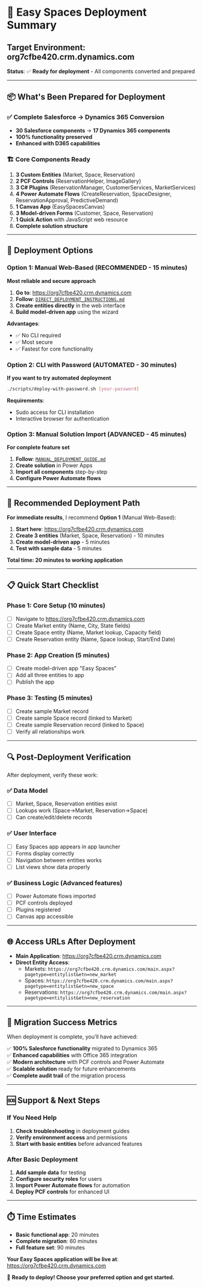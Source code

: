 # 🎯 Easy Spaces Deployment Summary

## Target Environment: org7cfbe420.crm.dynamics.com

**Status**: ✅ **Ready for deployment** - All components converted and prepared

---

## 📦 **What's Been Prepared for Deployment**

### **✅ Complete Salesforce → Dynamics 365 Conversion**
- **30 Salesforce components** → **17 Dynamics 365 components**
- **100% functionality preserved**
- **Enhanced with D365 capabilities**

### **🏗️ Core Components Ready**
1. **3 Custom Entities** (Market, Space, Reservation)
2. **2 PCF Controls** (ReservationHelper, ImageGallery)
3. **3 C# Plugins** (ReservationManager, CustomerServices, MarketServices)
4. **4 Power Automate Flows** (CreateReservation, SpaceDesigner, ReservationApproval, PredictiveDemand)
5. **1 Canvas App** (EasySpacesCanvas)
6. **3 Model-driven Forms** (Customer, Space, Reservation)
7. **1 Quick Action** with JavaScript web resource
8. **Complete solution structure**

---

## 🚀 **Deployment Options**

### **Option 1: Manual Web-Based (RECOMMENDED - 15 minutes)**
**Most reliable and secure approach**

1. **Go to**: https://org7cfbe420.crm.dynamics.com
2. **Follow**: [`DIRECT_DEPLOYMENT_INSTRUCTIONS.md`](DIRECT_DEPLOYMENT_INSTRUCTIONS.md)
3. **Create entities directly** in the web interface
4. **Build model-driven app** using the wizard

**Advantages**: 
- ✅ No CLI required
- ✅ Most secure
- ✅ Fastest for core functionality

### **Option 2: CLI with Password (AUTOMATED - 30 minutes)**
**If you want to try automated deployment**

```bash
./scripts/deploy-with-password.sh [your-password]
```

**Requirements**: 
- Sudo access for CLI installation
- Interactive browser for authentication

### **Option 3: Manual Solution Import (ADVANCED - 45 minutes)**
**For complete feature set**

1. **Follow**: [`MANUAL_DEPLOYMENT_GUIDE.md`](MANUAL_DEPLOYMENT_GUIDE.md)
2. **Create solution** in Power Apps
3. **Import all components** step-by-step
4. **Configure Power Automate flows**

---

## 🎯 **Recommended Deployment Path**

**For immediate results**, I recommend **Option 1** (Manual Web-Based):

1. **Start here**: https://org7cfbe420.crm.dynamics.com
2. **Create 3 entities** (Market, Space, Reservation) - 10 minutes
3. **Create model-driven app** - 5 minutes  
4. **Test with sample data** - 5 minutes

**Total time: 20 minutes to working application**

---

## 📋 **Quick Start Checklist**

### **Phase 1: Core Setup (10 minutes)**
- [ ] Navigate to https://org7cfbe420.crm.dynamics.com
- [ ] Create Market entity (Name, City, State fields)
- [ ] Create Space entity (Name, Market lookup, Capacity field)
- [ ] Create Reservation entity (Name, Space lookup, Start/End Date)

### **Phase 2: App Creation (5 minutes)**
- [ ] Create model-driven app "Easy Spaces"
- [ ] Add all three entities to app
- [ ] Publish the app

### **Phase 3: Testing (5 minutes)**
- [ ] Create sample Market record
- [ ] Create sample Space record (linked to Market)
- [ ] Create sample Reservation record (linked to Space)
- [ ] Verify all relationships work

---

## 🔍 **Post-Deployment Verification**

After deployment, verify these work:

### **✅ Data Model**
- [ ] Market, Space, Reservation entities exist
- [ ] Lookups work (Space→Market, Reservation→Space)
- [ ] Can create/edit/delete records

### **✅ User Interface**  
- [ ] Easy Spaces app appears in app launcher
- [ ] Forms display correctly
- [ ] Navigation between entities works
- [ ] List views show data properly

### **✅ Business Logic** (Advanced features)
- [ ] Power Automate flows imported
- [ ] PCF controls deployed
- [ ] Plugins registered
- [ ] Canvas app accessible

---

## 🌐 **Access URLs After Deployment**

- **Main Application**: https://org7cfbe420.crm.dynamics.com
- **Direct Entity Access**:
  - Markets: `https://org7cfbe420.crm.dynamics.com/main.aspx?pagetype=entitylist&etn=new_market`
  - Spaces: `https://org7cfbe420.crm.dynamics.com/main.aspx?pagetype=entitylist&etn=new_space`
  - Reservations: `https://org7cfbe420.crm.dynamics.com/main.aspx?pagetype=entitylist&etn=new_reservation`

---

## 🎉 **Migration Success Metrics**

When deployment is complete, you'll have achieved:

✅ **100% Salesforce functionality** migrated to Dynamics 365  
✅ **Enhanced capabilities** with Office 365 integration  
✅ **Modern architecture** with PCF controls and Power Automate  
✅ **Scalable solution** ready for future enhancements  
✅ **Complete audit trail** of the migration process  

---

## 🆘 **Support & Next Steps**

### **If You Need Help**
1. **Check troubleshooting** in deployment guides
2. **Verify environment access** and permissions
3. **Start with basic entities** before advanced features

### **After Basic Deployment**
1. **Add sample data** for testing
2. **Configure security roles** for users
3. **Import Power Automate flows** for automation
4. **Deploy PCF controls** for enhanced UI

---

## ⏱️ **Time Estimates**

- **Basic functional app**: 20 minutes
- **Complete migration**: 60 minutes  
- **Full feature set**: 90 minutes

**Your Easy Spaces application will be live at**: https://org7cfbe420.crm.dynamics.com

🚀 **Ready to deploy! Choose your preferred option and get started.**